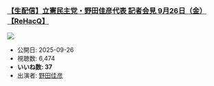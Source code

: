 ### [【生配信】立憲民主党・野田佳彦代表 記者会見 9月26日（金）【ReHacQ】](https://www.youtube.com/watch?v=gNfbbhEVnPw)
[![](https://img.youtube.com/vi/gNfbbhEVnPw/sddefault.jpg)](https://www.youtube.com/watch?v=gNfbbhEVnPw)
-   公開日: 2025-09-26
-   視聴数: 6,474
-   **いいね数: 37**
-   出演者: [野田佳彦](/rehacq_fan/people/野田佳彦 "wikilink")
